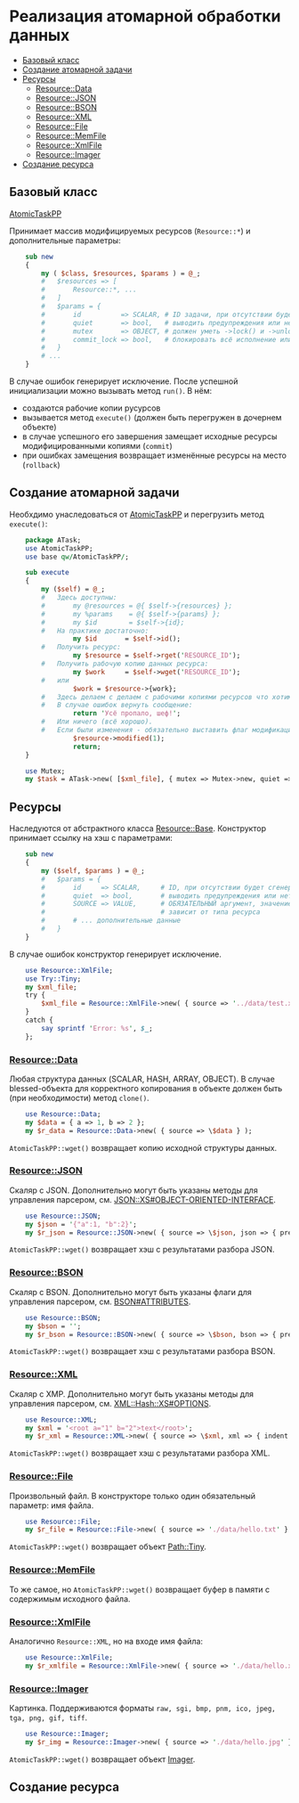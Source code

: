 # Реализация атомарной обработки данных

* [Базовый класс](#AtomicTaskPP)
* [Создание атомарной задачи](#создание-атомарной-задачи)
* [Ресурсы](#ресурсы)
    * [Resource::Data](#resourcedata)
    * [Resource::JSON](#resourcejson)
    * [Resource::BSON](#resourcebson)
    * [Resource::XML](#resourcexml)
    * [Resource::File](#resourcefile)
    * [Resource::MemFile](#resourcememfile)
    * [Resource::XmlFile](#resourcexmlfile)
    * [Resource::Imager](#resourceimager)
* [Создание ресурса](#создание-ресурса)

<a name="AtomicTaskPP"></a>

## Базовый класс 


[AtomicTaskPP](AtomicTaskPP.pm)

Принимает массив модифицируемых ресурсов (`Resource::*`) и дополнительные параметры:

```perl
    sub new 
    {
        my ( $class, $resources, $params ) = @_;
        #   $resources => [ 
        #       Resource::*, ... 
        #   ]
        #   $params = {
        #       id          => SCALAR, # ID задачи, при отсутствии будет сгенерирован
        #       quiet       => bool,   # выводить предупреждения или нет
        #       mutex       => OBJECT, # должен уметь ->lock() и ->unlock()
        #       commit_lock => bool,   # блокировать всё исполнение или только коммит
        #   }
        # ...
    }
```
В случае ошибок генерирует исключение. После успешной инициализации можно вызывать
метод `run()`. В нём:

* создаются рабочие копии русурсов
* вызывается метод `execute()` (должен быть перегружен в дочернем объекте)
* в случае успешного его завершения замещает исходные ресурсы модифицированными копиями (`commit`)
* при ошибках замещения возвращает изменённые ресурсы на место (`rollback`)

## Создание атомарной задачи

Необхдимо унаследоваться от [AtomicTaskPP](AtomicTaskPP.pm) и перегрузить метод `execute()`:

```perl
    package ATask;
    use AtomicTaskPP;
    use base qw/AtomicTaskPP/;

    sub execute
    {
        my ($self) = @_;
        #   Здесь доступны:
        #       my @resources = @{ $self->{resources} };
        #       my %params    = @{ $self->{params} };
        #       my $id        = $self->{id};
        #   На практике достаточно:
                my $id       = $self->id();
        #   Получить ресурс:
                my $resource = $self->rget('RESOURCE_ID');
        #   Получить рабочую копию данных ресурса:
                my $work     = $self->wget('RESOURCE_ID');
        #   или
                $work = $resource->{work};
        #   Здесь делаем с делаем с рабочими копиями ресурсов что хотим.
        #   В случае ошибок вернуть сообщение:
                return 'Усё пропало, шеф!';
        #   Или ничего (всё хорошо).
        #   Если были изменения - обязательно выставить флаг модификации
                $resource->modified(1);
                return;
    }

    use Mutex;
    my $task = ATask->new( [$xml_file], { mutex => Mutex->new, quiet => 1 } );
```

<a name="Resources"></a>

## Ресурсы

Наследуются от абстрактного класса [Resource::Base](Resource/Base.pm). 
Конструктор принимает ссылку на хэш с параметрами:

```perl
    sub new
    {
        my ($self, $params ) = @_;
        #   $params = {
        #       id     => SCALAR,     # ID, при отсутствии будет сгенерирован
        #       quiet  => bool,       # выводить предупреждения или нет
        #       SOURCE => VALUE,      # ОБЯЗАТЕЛЬНЫЙ аргумент, значение
        #                             # зависит от типа ресурса
        #       # ... дополнительные данные
        #   }
    }
```

В случае ошибок конструктор генерирует исключение. 

```perl
    use Resource::XmlFile;
    use Try::Tiny;
    my $xml_file;
    try {
        $xml_file = Resource::XmlFile->new( { source => '../data/test.xml' } );
    }
    catch {
        say sprintf 'Error: %s', $_;
    };
```

### [Resource::Data](Resource/Data.pm)

Любая структура данных (SCALAR, HASH, ARRAY, OBJECT). В случае blessed-объекта для 
корректного копирования в объекте должен быть (при необходимости) метод `clone()`.

```perl
    use Resource::Data;
    my $data = { a => 1, b => 2 };
    my $r_data = Resource::Data->new( { source => \$data } );
```

`AtomicTaskPP::wget()` возвращает копию исходной структуры данных.

<a name="Resource_JSON"></a>

### [Resource::JSON](Resource/JSON.pm)

Скаляр с JSON. Дополнительно могут быть указаны методы для управления парсером, см. 
[JSON::XS#OBJECT-ORIENTED-INTERFACE](https://metacpan.org/pod/JSON::XS#OBJECT-ORIENTED-INTERFACE).

```perl
    use Resource::JSON;
    my $json = '{"a":1, "b":2}';
    my $r_json = Resource::JSON->new( { source => \$json, json => { pretty => 1 } } );
```

`AtomicTaskPP::wget()` возвращает хэш с результатами разбора JSON.

<a name="Resource_BSON"></a>

### [Resource::BSON](Resource/BSON.pm)

Скаляр с BSON. Дополнительно могут быть указаны флаги для управления парсером, см. 
[BSON#ATTRIBUTES](https://metacpan.org/pod/BSON#ATTRIBUTES).

```perl
    use Resource::BSON;
    my $bson = '';
    my $r_bson = Resource::BSON->new( { source => \$bson, bson => { prefer_numeric => 1 } } );
```

`AtomicTaskPP::wget()` возвращает хэш с результатами разбора BSON.

<a name="Resource_XML"></a>

### [Resource::XML](Resource/XML.pm)

Скаляр с XMP. Дополнительно могут быть указаны методы для управления парсером, см. 
[XML::Hash::XS#OPTIONS](https://metacpan.org/pod/XML::Hash::XS#OPTIONS).

```perl
    use Resource::XML;
    my $xml = '<root a="1" b="2">text</root>';
    my $r_xml = Resource::XML->new( { source => \$xml, xml => { indent => 2 } } );
```

`AtomicTaskPP::wget()` возвращает хэш с результатами разбора XML.

<a name="Resource_File"></a>

### [Resource::File](Resource/File.pm)

Произвольный файл. В конструкторе только один обязательный параметр: имя файла.

```perl
    use Resource::File;
    my $r_file = Resource::File->new( { source => './data/hello.txt' } );
```

`AtomicTaskPP::wget()` возвращает объект [Path::Tiny](https://metacpan.org/pod/Path::Tiny).

<a name="Resource_MemFile"></a>

### [Resource::MemFile](Resource/MemFile.pm)

То же самое, но `AtomicTaskPP::wget()` возвращает буфер в памяти с содержимым исходного файла.

<a name="Resource_XmlFile"></a>

### [Resource::XmlFile](Resource/XmlFile.pm)

Аналогично `Resource::XML`, но на входе имя файла:

```perl
    use Resource::XmlFile;
    my $r_xmlfile = Resource::XmlFile->new( { source => './data/hello.xml', xml => { keep_root => 1 } } );
```

<a name="Resource_Imager"></a>

### [Resource::Imager](Resource/Imager.pm)

Картинка. Поддерживаются форматы `raw, sgi, bmp, pnm, ico, jpeg, tga, png, gif, tiff`.

```perl
    use Resource::Imager;
    my $r_img = Resource::Imager->new( { source => './data/hello.jpg' } );
```

`AtomicTaskPP::wget()` возвращает объект [Imager](https://metacpan.org/pod/Imager).

<a name="Resource_Create"></a>

## Создание ресурса

